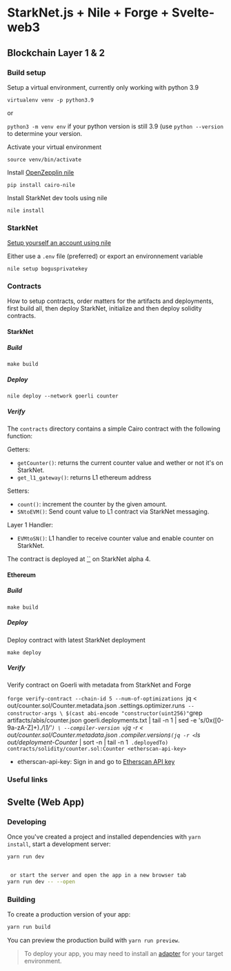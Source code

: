 # StarkNet.js + Nile + Forge + Svelte-web3

## Blockchain Layer 1 & 2

### Build setup

Setup a virtual environment, currently only working with python 3.9

`virtualenv venv -p python3.9`

or 

`python3 -m venv env` if your python version is still 3.9 (use `python
--version` to determine your version.

Activate your virtual environment

`source venv/bin/activate`

Install [OpenZepplin nile](https://github.com/OpenZeppelin/nile)

`pip install cairo-nile`

Install StarkNet dev tools using nile

`nile install`

### StarkNet

[Setup yourself an account using nile](https://github.com/OpenZeppelin/nile#setup)

Either use a `.env` file (preferred) or export an environnement variable

```export bogusprivatekey=9876
nile setup bogusprivatekey
```

### Contracts

How to setup contracts, order matters for the artifacts and deployments, first
build all, then deploy StarkNet, initialize and then deploy solidity contracts.

#### StarkNet

##### Build

`make build`

##### Deploy

`nile deploy --network goerli counter`

##### Verify

The `contracts` directory contains a simple Cairo contract with the following
function:

Getters:
- `getCounter()`: returns the current counter value and wether or not it's on
  StarkNet.
- `get_l1_gateway()`: returns L1 ethereum address

Setters:
- `count()`: increment the counter by the given amount.
- `SNtoEVM()`: Send count value to L1 contract via StarkNet messaging.

Layer 1 Handler:
 - `EVMtoSN()`: L1 handler to receive counter value and enable counter on
   StarkNet.

The contract is deployed at [``](https://voyager.online/contract/0x5ee069079158344aef3526153db4ba7a3e39481a285059f21c34c4592ed5b2d)
on StarkNet alpha 4.

#### Ethereum

##### Build

`make build`

##### Deploy

Deploy contract with latest StarkNet deployment

`make deploy`

##### Verify

Verify contract on Goerli with metadata from StarkNet and Forge

`forge verify-contract --chain-id 5 --num-of-optimizations `jq < out/counter.sol/Counter.metadata.json .settings.optimizer.runs`  --constructor-args \
$(cast abi-encode "constructor(uint256)" `grep artifacts/abis/counter.json goerli.deployments.txt | tail -n 1 | sed -e 's/0x\([0-9a-zA-Z]\+\).*/\1/'`) \
--compiler-version v`jq -r < out/counter.sol/Counter.metadata.json .compiler.version` $(jq -r < `ls out/deployment-Counter* | sort -n | tail -n 1` .deployedTo) contracts/solidity/counter.sol:Counter <etherscan-api-key>`

 - etherscan-api-key: Sign in and go to [Etherscan API key](https://etherscan.io/myapikey)

### Useful links

## Svelte (Web App)

### Developing

Once you've created a project and installed dependencies with `yarn install`, start a development server:

```bash
yarn run dev


 or start the server and open the app in a new browser tab
yarn run dev -- --open
```

### Building

To create a production version of your app:

```bash
yarn run build
```

You can preview the production build with `yarn run preview`.

> To deploy your app, you may need to install an [adapter](https://kit.svelte.dev/docs/adapters) for your target environment.
